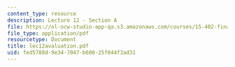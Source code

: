 ```yaml
---
content_type: resource
description: Lecture 12 - Section A
file: https://ol-ocw-studio-app-qa.s3.amazonaws.com/courses/15-402-finance-theory-ii-spring-2003/fed5788d9e347047b60025f044f3ad31_lec12avaluation.pdf
file_type: application/pdf
resourcetype: Document
title: lec12avaluation.pdf
uid: fed5788d-9e34-7047-b600-25f044f3ad31
---
```

